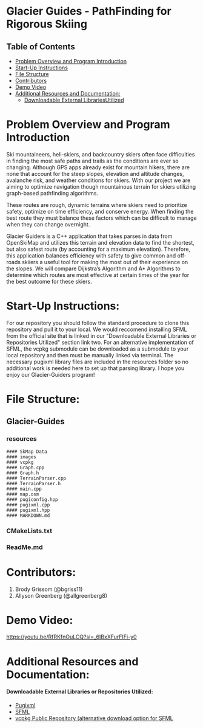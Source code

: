 <H1> Glacier Guides - PathFinding for Rigorous Skiing </h1>

<h2> Table of Contents </h2>

- [Problem Overview and Program Introduction](#problem-overview-and-program-introduction)
- [Start-Up Instructions](#start-up-instructions)
- [File Structure](#file-structure)
- [Contributors](#contributors)
- [Demo Video](#demo-video)
- [Additional Resources and Documentation:](#additional-resources-and-documentation)
  - [Downloadable External LibrariesUtilized](#downloadable-external-libraries-utilized)

# Problem Overview and Program Introduction

Ski mountaineers, heli-skiers, and backcountry skiers often face difficulties in finding the most safe paths and trails as the conditions are ever so changing. Although GPS apps already exist for mountain hikers, there are none that account for the steep slopes, elevation and altitude changes, avalanche risk, and weather conditions for skiers. With our project we are aiming to optimize navigation though mountainous terrain for skiers utilizing graph-based pathfinding algorithms.

These routes are rough, dynamic terrains where skiers need to prioritize safety, optimize on time efficiency, and conserve energy. When finding the best route they must balance these factors which can be difficult to manage when they can change overnight.
 
Glacier Guiders is a C++ application that takes parses in data from OpenSkiMap and utilizes this terrain and elevation data to find the shortest, but also safest route (by accounting for a maximum elevation).
Therefore, this application balances efficiency with safety to give common and off-roads skiiers a useful tool for making the most out of their experience on the slopes.  We will compare Dijkstra’s Algorithm and A* Algorithms to determine which routes are most effective at certain times of the year for the best outcome for these skiers.

# Start-Up Instructions:

For our repository you should follow the standard procedure to clone this repository and pull it to your local.  We would reccomend installing SFML from the official site that is linked in our "Downloadable External Libraries or Repositories Utilized" section link two.  For an alternative implementation of SFML, the vcpkg submodule can be downloaded as a submodule to your local repository and then must be manually linked via terminal.  The necessary pugixml library files are included in the resources folder so no additional work is needed here to set up that parsing library.  I hope you enjoy our Glacier-Guiders program!

# File Structure:

## Glacier-Guides
  ### resources
    #### SkMap Data
    #### images
    #### vcpkg
    #### Graph.cpp
    #### Graph.h
    #### TerrainParser.cpp
    #### TerrainParser.h
    #### main.cpp
    #### map.osm
    #### pugiconfig.hpp
    #### pugixml.cpp
    #### pugixml.hpp
    #### MARKDOWN.md
### CMakeLists.txt
### ReadMe.md

# Contributors:

1. Brody Grissom (@bgriss11)
2. Allyson Greenberg (@allgreenberg8)

# Demo Video:

https://youtu.be/RfRKfnOuLCQ?si=_6IBxXFurFIFi-y0

# Additional Resources and Documentation:

#### Downloadable External Libraries or Repositories Utilized:

- [Pugixml](https://pugixml.org/)
- [SFML](https://www.sfml-dev.org/tutorials/1.6/start-vc.php)
- [vcpkg Public Repository (alternative download option for SFML](https://github.com/microsoft/vcpkg)
